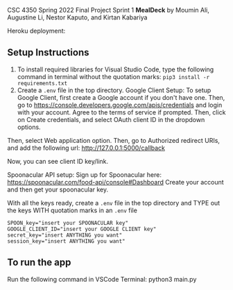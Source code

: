 CSC 4350 Spring 2022 Final Project Sprint 1
**MealDeck** by Moumin Ali, Augustine Li, Nestor Kaputo, and Kirtan Kabariya

Heroku deployment:

## Setup Instructions
1. To install required libraries for Visual Studio Code, type the following command in terminal without the quotation marks:
`pip3 install -r requirements.txt`
2. Create a `.env` file in the top directory.
Google Client Setup:
To setup Google Client, first create a Google account if you don't have one.
Then, go to https://console.developers.google.com/apis/credentials
and login with your account.
Agree to the terms of service if prompted.
Then, click on Create credentials,
and select OAuth client ID in the dropdown options.

Then, select Web application option.
Then, go to Authorized redirect URIs,
and add the following url:
http://127.0.0.1:5000/callback

Now, you can see client ID key/link.

Spoonacular API setup:
Sign up for Spoonacular here: https://spoonacular.com/food-api/console#Dashboard
Create your account and then get your spoonacular key.

With all the keys ready, create a `.env` file in the top directory
and TYPE out the keys WITH quotation marks in an `.env` file
```
SPOON_key="insert your SPOONACULAR key"
GOOGLE_CLIENT_ID="insert your GOOGLE CLIENT key"
secret_key="insert ANYTHING you want"
session_key="insert ANYTHING you want"
```

## To run the app
Run the following command in VSCode Terminal:
python3 main.py 
